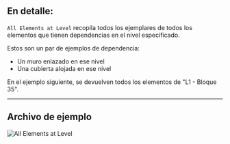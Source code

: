 ## En detalle:
`All Elements at Level` recopila todos los ejemplares de todos los elementos que tienen dependencias en el nivel especificado.

Estos son un par de ejemplos de dependencia:
- Un muro enlazado en ese nivel
- Una cubierta alojada en ese nivel

En el ejemplo siguiente, se devuelven todos los elementos de "L1 - Bloque 35".
___
## Archivo de ejemplo

![All Elements at Level](./DSRevitNodesUI.ElementsAtLevel_img.jpg)
